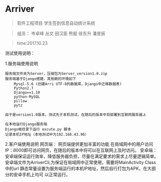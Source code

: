 # Arriver
>软件工程项目
学生签到信息自动统计系统

>组员：
岑卓峰 丛文 田汉臣 熊挺 徐东升 潘昱辰

>time:2017.10.23



测试使用说明：

1.服务端使用说明

	服务端文件夹为Server，压缩包为Server_version1.0.zip
	服务端基于Django搭建，其依赖的环境如下
		Mysql-5.6 (创建Arri UTF-8的数据库，Django中迁移数据表)
		Python2.7
		Django==1.10
		python-MySQL
		pillow
		pytz
	
	由于是version1.0版本，测试先于本机测试，在随后的版本中将部署到互联网服务器上
	
	在本地运行Django服务端
	Django根目录下运行 excute.py 脚本
	记录本机IP地址（本地测试中为192.168.43.96）
2.客户端使用说明
	网页端：
		网页端提供更加丰富的功能
		在局域网中的用户访问IP：8000即可访问网页，在随后的版本中将可以在互联网上及时访问。
	安卓端：
		安卓端保证运行效率，降低服务器负担，尽量在满足要求的需求上尽量逻辑简单。
		安卓端文件为ArriverCli,为保证在局域网中正常使用，需要将MainActivity Class中的url
		静态常量设置为服务端运行的本机IP地址，然后自行打包为APK，在大部分的安卓手机上均可
		以正常运行。